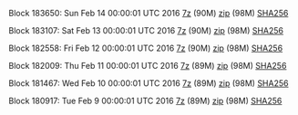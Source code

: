 Block 183650: Sun Feb 14 00:00:01 UTC 2016 [7z](https://transfer.sh/c3QpZ/bootstrap.dat.20160214.7z) (90M) [zip](https://transfer.sh/lr8t7/bootstrap.dat.20160214.zip) (98M) [SHA256](https://transfer.sh/haiMS/sha256.txt)

Block 183107: Sat Feb 13 00:00:01 UTC 2016 [7z](https://transfer.sh/3KArj/bootstrap.dat.20160213.7z) (90M) [zip](https://transfer.sh/dbpLy/bootstrap.dat.20160213.zip) (98M) [SHA256](https://transfer.sh/u7exZ/sha256.txt)

Block 182558: Fri Feb 12 00:00:01 UTC 2016 [7z](https://transfer.sh/K2YBz/bootstrap.dat.20160212.7z) (90M) [zip](https://transfer.sh/FDK6B/bootstrap.dat.20160212.zip) (98M) [SHA256](https://transfer.sh/Khtm0/sha256.txt)

Block 182009: Thu Feb 11 00:00:01 UTC 2016 [7z](https://transfer.sh/EoEOj/bootstrap.dat.20160211.7z) (89M) [zip](https://transfer.sh/NW1x1/bootstrap.dat.20160211.zip) (98M) [SHA256](https://transfer.sh/z1Ka4/sha256.txt)

Block 181467: Wed Feb 10 00:00:01 UTC 2016 [7z](https://transfer.sh/iYl3V/bootstrap.dat.20160210.7z) (89M) [zip](https://transfer.sh/cZKON/bootstrap.dat.20160210.zip) (98M) [SHA256](https://transfer.sh/WrYC6/sha256.txt)

Block 180917: Tue Feb  9 00:00:01 UTC 2016 [7z](https://transfer.sh/VF2Jw/bootstrap.dat.20160209.7z) (89M) [zip](https://transfer.sh/FG7Ba/bootstrap.dat.20160209.zip) (98M) [SHA256](https://transfer.sh/EPJ9l/sha256.txt)
